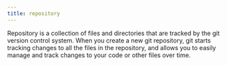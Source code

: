 ```yaml
---
title: repository
---
```

Repository is a collection of files and directories that are tracked by the git version control system. When you create a new git repository, git starts tracking changes to all the files in the repository, and allows you to easily manage and track changes to your code or other files over time.